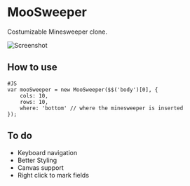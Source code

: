 MooSweeper
==========

Costumizable Minesweeper clone.

![Screenshot](http://timbaumann.info/MooSweeper/Demo/screenshot.png)

How to use
----------

	#JS
	var mooSweeper = new MooSweeper($$('body')[0], {
		cols: 10,
		rows: 10,
		where: 'bottom' // where the minesweeper is inserted
	});

To do
-----

* Keyboard navigation
* Better Styling
* Canvas support
* Right click to mark fields